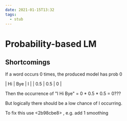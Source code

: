 ```yaml
---
date: 2021-01-15T13:32
tags: 
  - stub
---
```


# Probability-based LM

## Shortcomings

If a word occurs 0 times, the produced model has prob 0

| Hi  | Bye | I |
| 0.5 | 0.5 | 0  |

Then the occurrence of "I Hi Bye" = 0 * 0.5 * 0.5 = 0???

But logically there should be a low chance of I occurring.

To fix this use <2b98cbe8> , e.g. add 1 smoothing
